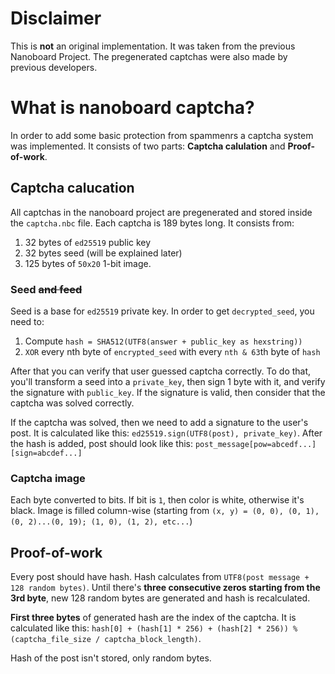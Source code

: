 # Disclaimer
This is **not** an original implementation. It was taken from the previous Nanoboard Project. The pregenerated captchas were also made by previous developers.

# What is nanoboard captcha?
In order to add some basic protection from spammenrs a captcha system was implemented. It consists of two parts: **Captcha calulation** and **Proof-of-work**.

## Captcha calucation
All captchas in the nanoboard project are pregenerated and stored inside the `captcha.nbc` file. Each captcha is 189 bytes long. It consists from:

1) 32 bytes of `ed25519` public key
2) 32 bytes seed (will be explained later)
3) 125 bytes of `50x20` 1-bit image. 

### Seed ~~and feed~~
Seed is a base for `ed25519` private key. In order to get `decrypted_seed`, you need to:
1) Compute `hash = SHA512(UTF8(answer + public_key as hexstring))`
2) `XOR` every nth byte of `encrypted_seed` with every `nth & 63`th byte of `hash`

After that you can verify that user guessed captcha correctly. To do that, you'll transform a seed into a `private_key`, then sign 1 byte with it, and verify the signature with `public_key`. If the signature is valid, then consider that the captcha was solved correctly.

If the captcha was solved, then we need to add a signature to the user's post.
It is calculated like this: `ed25519.sign(UTF8(post), private_key)`. After the hash is added, post should look like this:
`post_message[pow=abcedf...][sign=abcdef...]`

### Captcha image
Each byte converted to bits. If bit is `1`, then color is white, otherwise it's black. Image is filled column-wise (starting from `(x, y) = (0, 0), (0, 1), (0, 2)...(0, 19); (1, 0), (1, 2), etc...`)

## Proof-of-work
Every post should have hash. Hash calculates from `UTF8(post message + 128 random bytes)`.
Until there's **three consecutive zeros starting from the 3rd byte**, new 128 random bytes are generated and hash is recalculated.

**First three bytes** of generated hash are the index of the captcha. It is calculated like this: `hash[0] + (hash[1] * 256) + (hash[2] * 256)) % (captcha_file_size / captcha_block_length)`. 

Hash of the post isn't stored, only random bytes.